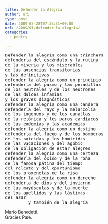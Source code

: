 ```yaml
---
title: Defender la Alegría
author: uri
type: post
date: 2009-05-28T07:35:51+00:00
url: /2009/05/defender-la-alegria/
categories:
  - poetry

---
```

<pre>Defender la alegría como una trinchera
defenderla del escándalo y la rutina
de la miseria y los miserables
de las ausencias transitorias
y las definitivas
defender la alegría como un principio
defenderla del pasmo y las pesadillas
de los neutrales y de los neutrones
de las dulces infamias
y los graves diagnósticos
defender la alegría como una bandera
defenderla del rayo y la melancolía
de los ingenuos y de los canallas
de la retórica y los paros cardiacos
de las endemias y las academias
defender la alegría como un destino
defenderla del fuego y de los bomberos
de los suicidas y los homicidas
de las vacaciones y del agobio
de la obligación de estar alegres
defender la alegría como una certeza
defenderla del óxido y de la roña
de la famosa pátina del tiempo
del relente y del oportunismo
de los proxenetas de la risa
defender la alegría como un derecho
defenderla de dios y del invierno
de las mayúsculas y de la muerte
de los apellidos y las lástimas
del azar
         y también de la alegría</pre>

Mario Benedetti.  
Gràcies Pare.
